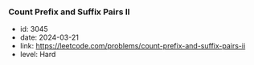 ### Count Prefix and Suffix Pairs II

* id: 3045
* date: 2024-03-21
* link: https://leetcode.com/problems/count-prefix-and-suffix-pairs-ii
* level: Hard
